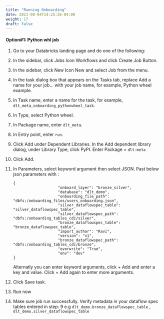 ```yaml
---
title: "Running Onboarding"
date: 2021-08-04T14:25:26-04:00
weight: 17
draft: false
---
```


#### Option#1: Python whl job
1. Go to your Databricks landing page and do one of the following:

2. In the sidebar, click Jobs Icon Workflows and click Create Job Button.

3. In the sidebar, click New Icon New and select Job from the menu.

4. In the task dialog box that appears on the Tasks tab, replace Add a name for your job… with your job name, for example, Python wheel example.

5. In Task name, enter a name for the task, for example, ```dlt_meta_onboarding_pythonwheel_task```.

6. In Type, select Python wheel.

5. In Package name, enter ```dlt_meta```.

6. In Entry point, enter ``run``. 

7. Click Add under Dependent Libraries. In the Add dependent library dialog, under Library Type, click PyPI. Enter Package = ```dlt-meta```

8. Click Add.

9. In Parameters, select keyword argument then select JSON. Past below json parameters with :
    ``` 
    {                   
                        "onboard_layer": "bronze_silver",
                        "database": "dlt_demo",
                        "onboarding_file_path": "dbfs:/onboarding_files/users_onboarding.json",
                        "silver_dataflowspec_table": "silver_dataflowspec_table",
                        "silver_dataflowspec_path": "dbfs:/onboarding_tables_cdc/silver",
                        "bronze_dataflowspec_table": "bronze_dataflowspec_table",
                        "import_author": "Ravi",
                        "version": "v1",
                        "bronze_dataflowspec_path": "dbfs:/onboarding_tables_cdc/bronze",
                        "overwrite": "True",
                        "env": "dev"
    } 
    ```
    Alternatly you can enter keyword arguments, click + Add and enter a key and value. Click + Add again to enter more arguments. 

10. Click Save task.

11. Run now

12. Make sure job run successfully. Verify metadata in your dataflow spec tables entered in step: 9 e.g ```dlt_demo.bronze_dataflowspec_table``` , ```dlt_demo.silver_dataflowspec_table```

